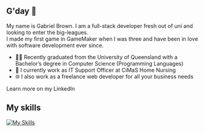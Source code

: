 ## G'day 👋

<!--
**gbrown-n/gbrown-n** is a ✨ _special_ ✨ repository because its `README.md` (this file) appears on your GitHub profile.

Here are some ideas to get you started:

- 🔭 I’m currently working on ...
- 🌱 I’m currently learning ...
- 👯 I’m looking to collaborate on ...
- 🤔 I’m looking for help with ...
- 💬 Ask me about ...
- 📫 How to reach me: ...
- 😄 Pronouns: ...
- ⚡ Fun fact: ...
-->
My name is Gabriel Brown. I am a full-stack developer fresh out of uni and looking to enter the big-leagues. 
<br>
I made my first game in GameMaker when I was three and have been in love with software development ever since. 

- 👨‍🎓 Recently graduated from the University of Queensland with a Bachelor’s degree in Computer Science (Programming Languages)
- 💼 I currently work as IT Support Officer at CiMaS Home Nursing
- 🌐 I also work as a freelance web developer for all your business needs

Learn more on my <a url="www.linkedin.com/in/gabriel-brown-b84297346">LinkedIn</a>

## My skills
[![My Skills](https://skillicons.dev/icons?i=js,html,css,c,cs,cpp,py,haskell,react,godot)](https://skillicons.dev)
